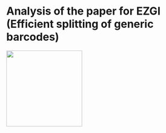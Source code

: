 # Analysis of the paper for EZGI (Efficient splitting of generic barcodes)


<img src=https://github.com/tstohn/Analysis-EZGI/docs/media](https://github.com/tstohn/Analysis-EZGI/tree/master/docs/media/EZGI_ANALYSIS.png width="200" />
